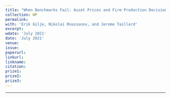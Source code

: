```yaml
---
title: "When Benchmarks Fail: Asset Prices and Firm Production Decisions"
collection: WP
permalink: 
with: 'Erik Gilje, Nikolai Roussanov, and Jerome Taillard'
excerpt: 
wdate: 'July 2021'
date: 'July 2021'
venue: 
issue:
paperurl: 
linkurl:
linkname:
citation: 
prize1: 
prize2: 
prize3: 
---
```


---
